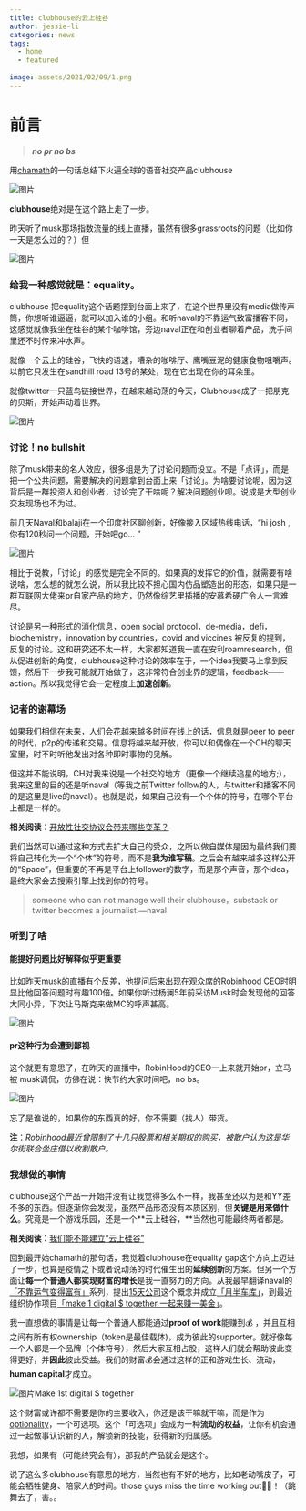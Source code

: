 ```yaml
---
title: clubhouse的云上硅谷
author: jessie-li
categories: news
tags:
  - home
  - featured
 
image: assets/2021/02/09/1.png
---
```

# 前言
>***no pr no bs***

用[chamath](http://mp.weixin.qq.com/s?__biz=MzU5NjQxNzQ3Mw==&mid=2247484777&idx=1&sn=86a61ae9e47960f19725225554b1756e&chksm=fe624bc7c915c2d16aeb910ad93d9eb1165df43cc4f83c48c2141248d1e4d6d113e77b2fc511&scene=21#wechat_redirect)的一句话总结下火遍全球的语音社交产品clubhouse

![图片](/assets/2021/02/09/2.png)

**clubhouse**绝对是在这个路上走了一步。

昨天听了musk那场指数流量的线上直播，虽然有很多grassroots的问题（比如你一天是怎么过的？）但

![图片](/assets/2021/02/09/3.png)

### 给我一种感觉就是：equality。

clubhouse 把equality这个话题摆到台面上来了，在这个世界里没有media做传声筒，你想听谁逼逼，就可以加入谁的小组。和听naval的不靠运气致富播客不同，这感觉就像我坐在硅谷的某个咖啡馆，旁边naval正在和创业者聊着产品，洗手间里还不时传来冲水声。

就像一个云上的硅谷，飞快的语速，嘈杂的咖啡厅、鹰嘴豆泥的健康食物咀嚼声。以前它只发生在sandhill road 13号的某处，现在它出现在你的耳朵里。

就像twitter一只蓝鸟链接世界，在越来越动荡的今天，Clubhouse成了一把朋克的贝斯，开始声动着世界。

![图片](/assets/2021/02/09/4.png)

### 讨论！no bullshit

除了musk带来的名人效应，很多组是为了讨论问题而设立。不是「点评」，而是把一个公共问题，需要解决的问题拿到台面上来「讨论」。为啥要讨论呢，因为这背后是一群投资人和创业者，讨论完了干啥呢？解决问题创业呗。说成是大型创业交友现场也不为过。

前几天Naval和balaji在一个印度社区聊创新，好像接入区域热线电话，“hi josh ,你有120秒问一个问题，开始吧go... ”

![图片](/assets/2021/02/09/5.png)

相比于说教，「讨论」的感觉是完全不同的。如果真的发挥它的价值，就需要有啥说啥，怎么想的就怎么说，所以我比较不担心国内仿品塑造出的形态，如果只是一群互联网大佬来pr自家产品的地方，仍然像综艺里插播的安慕希硬广令人一言难尽。

讨论是另一种形式的消化信息，open social protocol，de-media，defi，biochemistry，innovation by countries，covid and viccines 被反复的提到，反复的讨论。这和研究还不太一样，大家都知道我一直在安利roamresearch，但从促进创新的角度，clubhouse这种讨论的效率在于，一个idea我要马上拿到反馈，然后下一步我可能就开始做了，这非常符合创业界的逻辑，feedback——action。所以我觉得它会一定程度上**加速创新**。

### 记者的谢幕场

如果我们相信在未来，人们会花越来越多时间在线上的话，信息就是peer to peer的时代，p2p的传递和交易。信息将越来越开放，你可以和偶像在一个CH的聊天室里，时不时听他发出对各种即时事物的见解。

但这并不能说明，CH对我来说是一个社交的地方（更像一个继续追星的地方;），我来这里的目的还是听naval（等我之前Twitter follow的人，与twitter和播客不同的是这里是live的naval）。也就是说，如果自己没有一个个体的符号，在哪个平台上都是一样的。

**相关阅读**：[开放性社交协议会带来哪些变革？](http://mp.weixin.qq.com/s?__biz=MzU5NjQxNzQ3Mw==&mid=2247485809&idx=1&sn=5cd2dc98707f38ddfd0b5c93d6771cd5&chksm=fe6247dfc915cec9152693b2ed3db5b212a97dd85e73af874474d2259a9d81ade550d2ff59d4&scene=21#wechat_redirect)

我们当然可以通过这种方式去扩大自己的受众，之所以做自媒体是因为最终我们要将自己转化为一个“个体”的符号，而不是**我为谁写稿**。之后会有越来越多这样公开的“Space”，但重要的不再是平台上follower的数字，而是那个声音，那个idea，最终大家会去搜索引擎上找到你的符号。

>someone who can not manage well their clubhouse，substack or twitter becomes a journalist.—naval
### 听到了啥

#### 能提好问题比好解释似乎更重要

比如昨天musk的直播有个反差，他提问后来出现在观众席的Robinhood CEO时明显比他回答问题时有趣100倍。如果你听过杨澜5年前采访Musk时会发现他的回答大同小异，下次让马斯克来做MC的呼声甚高。

![图片](/assets/2021/02/09/6.png)



#### pr这种行为会遭到鄙视

这个就更有意思了，在昨天的直播中，RobinHood的CEO一上来就开始pr，立马被 musk调侃，仿佛在说：快节约大家时间吧，no bs。

![图片](/assets/2021/02/09/7.png)

忘了是谁说的，如果你的东西真的好，你不需要（找人）带货。

**注**：*Robinhood最近曾限制了十几只股票和相关期权的购买，被散户认为这是华尔街联合坐庄借以收割散户。*

### 我想做的事情

clubhouse这个产品一开始并没有让我觉得多么不一样，我甚至还以为是和YY差不多的东西。但逐渐你会发现，虽然产品形态没有本质区别，但**关键是用来做什么**。究竟是一个游戏乐园，还是一个**云上硅谷，**当然也可能最终两者都是。

**相关阅读：**[我们能不能建立“云上硅谷”](http://mp.weixin.qq.com/s?__biz=MzU5NjQxNzQ3Mw==&mid=2247484874&idx=1&sn=15f7ed2c7d1952bd57158a1799be342a&chksm=fe624b64c915c27261748d297fe0a0d3e847af8255744a010f64f4228647244515f549835d31&scene=21#wechat_redirect)

回到最开始chamath的那句话，我觉着clubhouse在equality gap这个方向上迈进了一步，也算是疫情之下或者说动荡的时代催生出的**延续创新**的方案。但另一个方面让**每一个普通人都实现财富的增长**是我一直努力的方向。从我最早翻译naval的[「不靠运气变得富有」](https://mp.weixin.qq.com/mp/appmsgalbum?__biz=MzU5NjQxNzQ3Mw==&action=getalbum&album_id=1525331678792040451&scene=173&subscene=0&sessionid=1612317342&enterid=1612317357&from_msgid=2247485778&from_itemidx=1&count=3#wechat_redirect)系列，提出[15天公司](http://mp.weixin.qq.com/s?__biz=MzA4MzE1MzQ3MA==&mid=2450141989&idx=1&sn=a2ea2d203dcffae7717774c52297f26e&chksm=88045474bf73dd625809e8a9665ce5f5bc946c2650eaeef059c32c36cb3e14ac3da892d244b1&scene=21#wechat_redirect)这个概念并成立[「月半车库」](http://mp.weixin.qq.com/s?__biz=MzU5NjQxNzQ3Mw==&mid=2247484504&idx=1&sn=50d321033abfe87ddc27d35252a850cd&chksm=fe624af6c915c3e0306cbf2863ebfe55f6146cd283832c45254af1e2f68ef1066ccbcd93361b&scene=21#wechat_redirect)，到最近组织协作项目[「make 1 digital $ together 一起来赚一美金」](http://mp.weixin.qq.com/s?__biz=MzU5NjQxNzQ3Mw==&mid=2247485809&idx=1&sn=5cd2dc98707f38ddfd0b5c93d6771cd5&chksm=fe6247dfc915cec9152693b2ed3db5b212a97dd85e73af874474d2259a9d81ade550d2ff59d4&scene=21#wechat_redirect)。

我一直想做的事情是让每一个普通人都能通过**proof of work**能赚到💰 ，并且互相之间有所有权ownership（token是最佳载体)，成为彼此的supporter。就好像每一个人都是一个品牌（个体符号），然后大家互相占股，这样人们就会帮助彼此变得更好，并**因此**彼此受益。我们的财富💰会通过这样的正和游戏生长、流动，**human capital**才成立。

![图片](/assets/2021/02/09/8.png)Make 1st digital $ together

这个财富或许都不需要是你的主要收入，你还是该干嘛就干嘛，而是作为[optionality](http://mp.weixin.qq.com/s?__biz=MzU5NjQxNzQ3Mw==&mid=2247485536&idx=1&sn=1dbdfa9b22f786d2485152e3027c9d4f&chksm=fe6246cec915cfd8ffaa117ecc51d5984c096ee88bd76143d60bf2ba0ae9198312f398e3b55c&scene=21#wechat_redirect)，一个可选项。这个「可选项」会成为一种**流动的权益**，让你有机会通过一起做事认识新的人，解锁新的技能，获得新的归属感。

我想，如果有（可能终究会有），那我的产品就会是这个。

说了这么多clubhouse有意思的地方，当然也有不好的地方，比如老动嘴皮子，可能会牺牲健身、陪家人的时间。those guys miss the time working out🏃‍♀️！（跳舞去了，害。。

